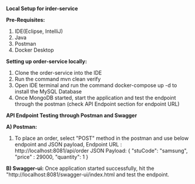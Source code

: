 **Local Setup for irder-service**

**Pre-Requisites:**
1. IDE(Eclipse, IntelliJ)
2. Java
3. Postman
4. Docker Desktop

**Setting up order-service locally:**
1. Clone the order-service into the IDE
2. Run the command mvn clean verify
3. Open IDE terminal and run the command docker-compose up -d to install the MySQL Database
4. Once MongoDB started, start the application and test the endpoint through the postman (check API Endpoint section for endpoint URL)

**API Endpoint Testing through Postman and Swagger**

**A) Postman:**
1. To place an order, select "POST" method in the postman and use below endpoint and JSON payload,
   Endpoint URL : http://localhost:8081/api/order
   JSON Payload: {
    "stuCode": "samsung",
    "price" : 29000,
    "quantity": 1
}

**B) Swagger-ui:** Once application started successfully, hit the "http://localhost:8081/swagger-ui/index.html and test the endpoint.
